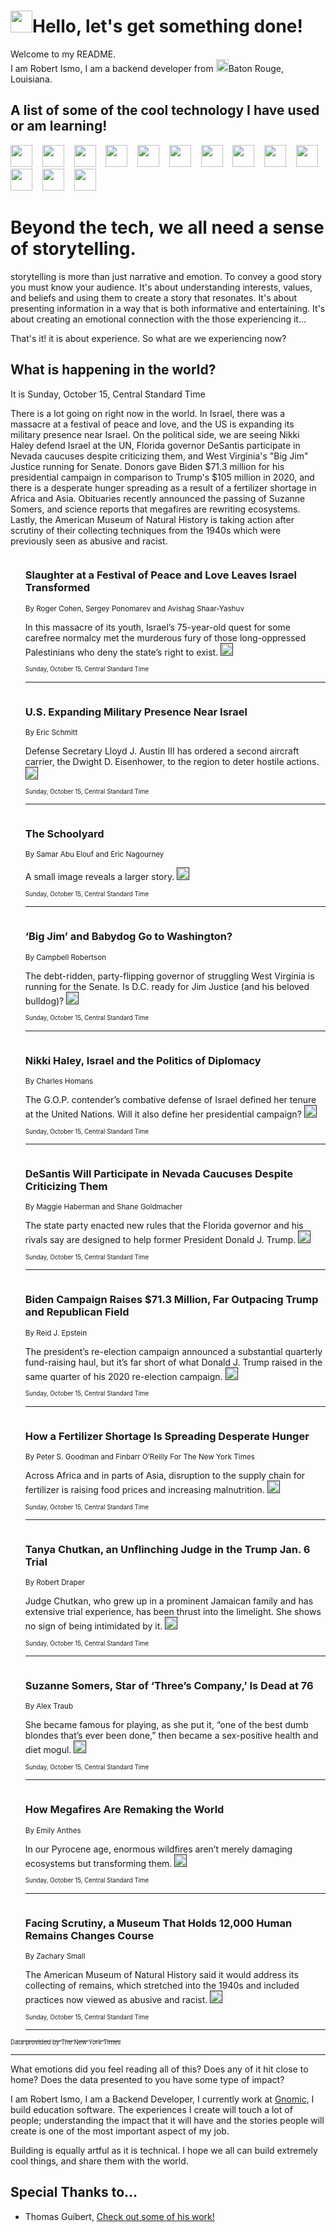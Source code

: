 <h1><img src="https://emojis.slackmojis.com/emojis/images/1643514375/3493/hot-coffee.gif?1643514375" width="35"/>Hello, let's get something done!</h1>

<p>Welcome to my README.<br/>
I am Robert Ismo, I am a backend developer from <img src="https://emojis.slackmojis.com/emojis/images/1638395689/50435/moulin_rouge.png?1638395689" width="20"/>Baton Rouge, Louisiana.</p>
<h2>A list of some of the cool technology I have used or am learning!</h2>
<p>
<img src="https://emojis.slackmojis.com/emojis/images/1643516091/21142/meow_bongotap.gif?1643516091" width="35" alt="">
<img src="https://img.shields.io/badge/Favorite%20Frontend%20Framework-SvelteKit-f83903" alt="">
<img src="https://img.shields.io/badge/Second%20Favorite-Vue-40b581" alt="">
<img src="https://img.shields.io/badge/Most%20Used%20Runtime-Nodejs-78b061" alt="">
<img src="https://emojis.slackmojis.com/emojis/images/1643517416/34482/fire.gif?1643517416" width="35" alt="">
<img src="https://img.shields.io/badge/Javascript%20But%20Better-Typescript-0078ca" alt="">
<img src="https://img.shields.io/badge/Favorite%20Language-Elixir-3e244d" alt="">
<img src="https://img.shields.io/badge/Containerize%20Everything-Docker-6ac9ef" alt="">
<img src="https://emojis.slackmojis.com/emojis/images/1643514596/5999/meow_party.gif?1643514596" width="35" alt="">
<img src="https://img.shields.io/badge/API%20Love%20Language-Graphql-de32a5" alt="">
<img src="https://img.shields.io/badge/Our%20Favorite%20Version%20Controller-Git-e94f33" alt="">
<img src="https://img.shields.io/badge/Favorite%20Database-Redis-d42d1d" alt="">
<img src="https://emojis.slackmojis.com/emojis/images/1643514559/5584/deployparrot.gif?1643514559" width="35" alt="">
<img src="https://img.shields.io/badge/Container%20Interstate-RabbitMQ-f66200" alt="">
<img src="https://img.shields.io/badge/Gotta%20Learn-Kubernetes-316adf" alt="">
<img src="https://img.shields.io/badge/Really%20Mature%20Now-WASM-654fef" alt="">
<img src="https://emojis.slackmojis.com/emojis/images/1666642497/61942/dance_vibe.gif?1666642497" width="35" alt="">
<img src="https://img.shields.io/badge/For%20My%20M1-ARM64-657d96" alt="">
<img src="https://img.shields.io/badge/Loving%20This%20So%20Much-TailwindCSS-17bcb5" alt="">
<img src="https://img.shields.io/badge/Cool%20Build%20Tool-Vite-f9cb24" alt="">
<img src="https://emojis.slackmojis.com/emojis/images/1669231376/62819/working-on-it.gif?1669231376" width="35" alt="">
<img src="https://img.shields.io/badge/Fun%20and%20Easy%20Database-MongoDB-5f8c49" alt="">
<img src="https://img.shields.io/badge/JS%20Life%20Support-NPM-c73737" alt="">
<img src="https://img.shields.io/badge/I%20Liked%20It-DynamoDB-0073b9" alt="">
<img src="https://emojis.slackmojis.com/emojis/images/1643514045/46/question.gif?1643514045" width="35" alt="">
<img src="https://img.shields.io/badge/cool-React-60d6f9" alt="">
<img src="https://img.shields.io/badge/Future%20Big%20Project-Lambda-f37e00" alt="">
<img src="https://img.shields.io/badge/NPM%20But%20Better-PNPM-f1aa07" alt="">
<img src="https://emojis.slackmojis.com/emojis/images/1643514943/9662/fbwow.gif?1643514943" width="35" alt="">
<img src="https://img.shields.io/badge/First%20Language-C-662079" alt="">
<img src="https://img.shields.io/badge/Where%20I%20Deploy%20Frontend-Vercel-000000" alt="">
<img src="https://img.shields.io/badge/Who%20Does%20not%20Want%20an%20App-Swift-f9492a" alt="">
<img src="https://emojis.slackmojis.com/emojis/images/1643514058/151/javascript.png?1643514058" width="35" alt="">
<img src="https://img.shields.io/badge/cool-Python-fbd542" alt="">
<img src="https://img.shields.io/badge/Favorite%20Something-Stripe-656cdc" alt="">
<img src="https://img.shields.io/badge/Of%20Course-HTML5-ed6327" alt="">
<img src="https://emojis.slackmojis.com/emojis/images/1660415405/60731/bomb.gif?1660415405" width="35" alt="">
<img src="https://img.shields.io/badge/hate-CSS-2964ec" alt="">
<img src="https://img.shields.io/badge/Learning-CircleCI-141215" alt="">
<img src="https://img.shields.io/badge/Learning-Rust-fbbb3b" alt="">
<img src="https://emojis.slackmojis.com/emojis/images/1660415397/60712/writing-hand.gif?1660415397" width="35" alt="">
<img src="https://img.shields.io/badge/Dev%20Browser%20of%20Choice-Firefox-cc4e26" alt="">
<img src="https://img.shields.io/badge/Recoverying%20From%20Windows-UNIX-1781e3" alt="">
<img src="https://img.shields.io/badge/LOVE-LogSeq-90c1c2" alt="">
<img src="https://emojis.slackmojis.com/emojis/images/1643514066/223/kirby.gif?1643514066" width="35" alt="">
<img src="https://img.shields.io/badge/Daily%20Driver-MacOS-e6e6e8" alt="">
<img src="https://img.shields.io/badge/Git%20Server-Github-000000" alt="">
<img src="https://img.shields.io/badge/enjoyable-EC2-f17428" alt="">
<img src="https://emojis.slackmojis.com/emojis/images/1643514239/2069/excited.gif?1643514239" width="35" alt="">
</p>
<h1>Beyond the tech, we all need a sense of storytelling.</h1>
<p>storytelling is more than just narrative and emotion. To convey a good story you must know your audience. It's about understanding interests, values, and beliefs and using them to create a story that resonates. It's about presenting information in a way that is both informative and entertaining. It's about creating an emotional connection with the those experiencing it...</p>
<p>That's it! it is about experience. So what are we experiencing now?</p>
<h2>What is happening in the world?</h2>
<p>It is Sunday, October 15, Central Standard Time</p>
<p>
There is a lot going on right now in the world. In Israel, there was a massacre at a festival of peace and love, and the US is expanding its military presence near Israel. On the political side, we are seeing Nikki Haley defend Israel at the UN, Florida governor DeSantis participate in Nevada caucuses despite criticizing them, and West Virginia&#39;s &quot;Big Jim&quot; Justice running for Senate. Donors gave Biden $71.3 million for his presidential campaign in comparison to Trump&#39;s $105 million in 2020, and there is a desperate hunger spreading as a result of a fertilizer shortage in Africa and Asia. Obituaries recently announced the passing of Suzanne Somers, and science reports that megafires are rewriting ecosystems. Lastly, the American Museum of Natural History is taking action after scrutiny of their collecting techniques from the 1940s which were previously seen as abusive and racist.</p>
<ol>
<img src="https://img.shields.io/badge/-world-blue" alt="">
<h3>Slaughter at a Festival of Peace and Love Leaves Israel Transformed</h3>
<sub>By Roger Cohen, Sergey Ponomarev and Avishag Shaar-Yashuv</sub>
<p>In this massacre of its youth, Israel’s 75-year-old quest for some carefree normalcy met the murderous fury of those long-oppressed Palestinians who deny the state’s right to exist.  <a href=""><img src="https://developer.nytimes.com/files/poweredby_nytimes_30b.png?v=1583354208352" height="20"></a></p>
<sub><sub>Sunday, October 15, Central Standard Time</sub></sub>
<hr/>
<img src="https://img.shields.io/badge/-us-blue" alt="">
<h3>U.S. Expanding Military Presence Near Israel</h3>
<sub>By Eric Schmitt</sub>
<p>Defense Secretary Lloyd J. Austin III has ordered a second aircraft carrier, the Dwight D. Eisenhower, to the region to deter hostile actions.  <a href=""><img src="https://developer.nytimes.com/files/poweredby_nytimes_30b.png?v=1583354208352" height="20"></a></p>
<sub><sub>Sunday, October 15, Central Standard Time</sub></sub>
<hr/>
<img src="https://img.shields.io/badge/-world-blue" alt="">
<h3>The Schoolyard</h3>
<sub>By Samar Abu Elouf and Eric Nagourney</sub>
<p>A small image reveals a larger story.  <a href=""><img src="https://developer.nytimes.com/files/poweredby_nytimes_30b.png?v=1583354208352" height="20"></a></p>
<sub><sub>Sunday, October 15, Central Standard Time</sub></sub>
<hr/>
<img src="https://img.shields.io/badge/-us-blue" alt="">
<h3>‘Big Jim’ and Babydog Go to Washington?</h3>
<sub>By Campbell Robertson</sub>
<p>The debt-ridden, party-flipping governor of struggling West Virginia is running for the Senate. Is D.C. ready for Jim Justice (and his beloved bulldog)?  <a href=""><img src="https://developer.nytimes.com/files/poweredby_nytimes_30b.png?v=1583354208352" height="20"></a></p>
<sub><sub>Sunday, October 15, Central Standard Time</sub></sub>
<hr/>
<img src="https://img.shields.io/badge/-us-blue" alt="">
<h3>Nikki Haley, Israel and the Politics of Diplomacy</h3>
<sub>By Charles Homans</sub>
<p>The G.O.P. contender’s combative defense of Israel defined her tenure at the United Nations. Will it also define her presidential campaign?  <a href=""><img src="https://developer.nytimes.com/files/poweredby_nytimes_30b.png?v=1583354208352" height="20"></a></p>
<sub><sub>Sunday, October 15, Central Standard Time</sub></sub>
<hr/>
<img src="https://img.shields.io/badge/-us-blue" alt="">
<h3>DeSantis Will Participate in Nevada Caucuses Despite Criticizing Them</h3>
<sub>By Maggie Haberman and Shane Goldmacher</sub>
<p>The state party enacted new rules that the Florida governor and his rivals say are designed to help former President Donald J. Trump.  <a href=""><img src="https://developer.nytimes.com/files/poweredby_nytimes_30b.png?v=1583354208352" height="20"></a></p>
<sub><sub>Sunday, October 15, Central Standard Time</sub></sub>
<hr/>
<img src="https://img.shields.io/badge/-us-blue" alt="">
<h3>Biden Campaign Raises $71.3 Million, Far Outpacing Trump and Republican Field</h3>
<sub>By Reid J. Epstein</sub>
<p>The president’s re-election campaign announced a substantial quarterly fund-raising haul, but it’s far short of what Donald J. Trump raised in the same quarter of his 2020 re-election campaign.  <a href=""><img src="https://developer.nytimes.com/files/poweredby_nytimes_30b.png?v=1583354208352" height="20"></a></p>
<sub><sub>Sunday, October 15, Central Standard Time</sub></sub>
<hr/>
<img src="https://img.shields.io/badge/-business-blue" alt="">
<h3>How a Fertilizer Shortage Is Spreading Desperate Hunger</h3>
<sub>By Peter S. Goodman and Finbarr O’Reilly For The New York Times</sub>
<p>Across Africa and in parts of Asia, disruption to the supply chain for fertilizer is raising food prices and increasing malnutrition.  <a href=""><img src="https://developer.nytimes.com/files/poweredby_nytimes_30b.png?v=1583354208352" height="20"></a></p>
<sub><sub>Sunday, October 15, Central Standard Time</sub></sub>
<hr/>
<img src="https://img.shields.io/badge/-us-blue" alt="">
<h3>Tanya Chutkan, an Unflinching Judge in the Trump Jan. 6 Trial</h3>
<sub>By Robert Draper</sub>
<p>Judge Chutkan, who grew up in a prominent Jamaican family and has extensive trial experience, has been thrust into the limelight. She shows no sign of being intimidated by it.  <a href=""><img src="https://developer.nytimes.com/files/poweredby_nytimes_30b.png?v=1583354208352" height="20"></a></p>
<sub><sub>Sunday, October 15, Central Standard Time</sub></sub>
<hr/>
<img src="https://img.shields.io/badge/-obituaries-blue" alt="">
<h3>Suzanne Somers, Star of ‘Three’s Company,’ Is Dead at 76</h3>
<sub>By Alex Traub</sub>
<p>She became famous for playing, as she put it, “one of the best dumb blondes that’s ever been done,” then became a sex-positive health and diet mogul.  <a href=""><img src="https://developer.nytimes.com/files/poweredby_nytimes_30b.png?v=1583354208352" height="20"></a></p>
<sub><sub>Sunday, October 15, Central Standard Time</sub></sub>
<hr/>
<img src="https://img.shields.io/badge/-science-blue" alt="">
<h3>How Megafires Are Remaking the World</h3>
<sub>By Emily Anthes</sub>
<p>In our Pyrocene age, enormous wildfires aren’t merely damaging ecosystems but transforming them.  <a href=""><img src="https://developer.nytimes.com/files/poweredby_nytimes_30b.png?v=1583354208352" height="20"></a></p>
<sub><sub>Sunday, October 15, Central Standard Time</sub></sub>
<hr/>
<img src="https://img.shields.io/badge/-arts-blue" alt="">
<h3>Facing Scrutiny, a Museum That Holds 12,000 Human Remains Changes Course</h3>
<sub>By Zachary Small</sub>
<p>The American Museum of Natural History said it would address its collecting of remains, which stretched into the 1940s and included practices now viewed as abusive and racist.  <a href=""><img src="https://developer.nytimes.com/files/poweredby_nytimes_30b.png?v=1583354208352" height="20"></a></p>
<sub><sub>Sunday, October 15, Central Standard Time</sub></sub>
<hr/>
</ol>
<a href="https://developer.nytimes.com"><sub><sub>Data provided by The New York Times</sub></sub></a>
<hr/>
<p>What emotions did you feel reading all of this? Does any of it hit close to home? Does the data presented to you have some type of impact?</p>
<p>I am Robert Ismo, I am a Backend Developer, I currently work at <a href="https://gnomic.education/">Gnomic</a>, I build education software. The experiences I create will touch a lot of people; understanding the impact that it will have and the stories people will create is one of the most important aspect of my job.</p>
<p>Building is equally artful as it is technical. I hope we all can build extremely cool things, and share them with the world.</p>
<h2>Special Thanks to...</h2>
<ul>
<li>Thomas Guibert, <a href="https://github.com/thmsgbrt/thmsgbrt">Check out some of his work!</a></li>
</ul>